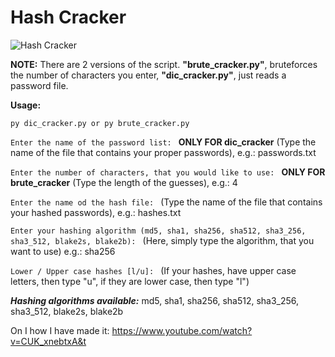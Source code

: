 # Hash Cracker
![Hash Cracker](https://kristofhracza.com/Pictures/crack.png)

**NOTE:** There are 2 versions of the script. **"brute_cracker.py"**, bruteforces the number of characters you enter, **"dic_cracker.py"**, just reads a password file.

**Usage:** 

```py dic_cracker.py or py brute_cracker.py   ```

```Enter the name of the password list: ``` **ONLY FOR dic_cracker**   (Type the name of the file that contains your proper passwords), e.g.: passwords.txt

```Enter the number of characters, that you would like to use: ``` **ONLY FOR brute_cracker**   (Type the length of the guesses), e.g.: 4

```Enter the name od the hash file: ``` (Type the name of the file that contains your hashed passwords), e.g.: hashes.txt

```Enter your hashing algorithm (md5, sha1, sha256, sha512, sha3_256, sha3_512, blake2s, blake2b): ``` (Here, simply type the algorithm, that you want to use) e.g.: sha256

```Lower / Upper case hashes [l/u]: ``` (If your hashes, have upper case letters, then type "u", if they are lower case, then type "l")

***Hashing algorithms available:*** md5, sha1, sha256, sha512, sha3_256, sha3_512, blake2s, blake2b

On I how I have made it: https://www.youtube.com/watch?v=CUK_xnebtxA&t




